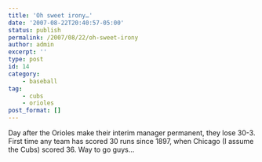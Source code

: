 ```yaml
---
title: 'Oh sweet irony…'
date: '2007-08-22T20:40:57-05:00'
status: publish
permalink: /2007/08/22/oh-sweet-irony
author: admin
excerpt: ''
type: post
id: 14
category:
    - baseball
tag:
    - cubs
    - orioles
post_format: []
---
```

Day after the Orioles make their interim manager permanent, they lose 30-3. First time any team has scored 30 runs since 1897, when Chicago (I assume the Cubs) scored 36. Way to go guys...